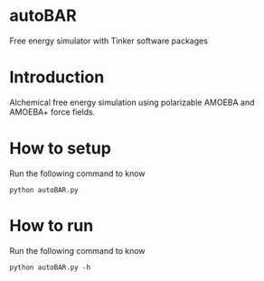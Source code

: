 # autoBAR
Free energy simulator with Tinker software packages

# Introduction

Alchemical free energy simulation using polarizable AMOEBA and AMOEBA+ force fields.

# How to setup 

Run the following command to know 
	
```shell
python autoBAR.py
```
# How to run 

Run the following command to know 
	
```shell
python autoBAR.py -h
```



